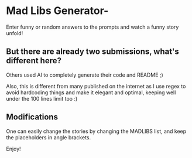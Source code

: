 # Mad Libs Generator-
Enter funny or random answers to the prompts and watch a funny story unfold!

## But there are already two submissions, what's different here?
Others used AI to completely generate their code and README ;)

Also, this is different from many published on the internet as I use regex to avoid hardcoding things and make it elegant and optimal, keeping well under the 100 lines limit too :)

## Modifications
One can easily change the stories by changing the MADLIBS list, and keep the placeholders in angle brackets.

Enjoy!